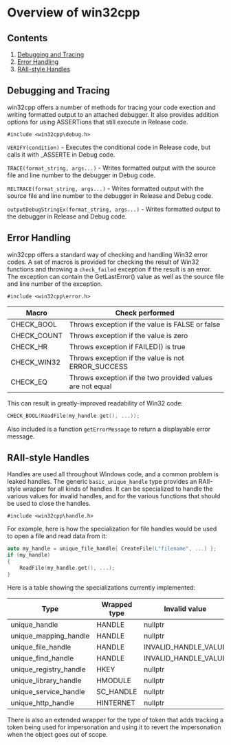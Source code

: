 # Overview of win32cpp

## Contents

1. [Debugging and Tracing](#debugging-and-tracing)
1. [Error Handling](#error-handling)
1. [RAII-style Handles](#raii-style-handles)

## Debugging and Tracing

win32cpp offers a number of methods for tracing your code exection and writing formatted output to an attached debugger. It also provides addition options for using ASSERTions that still execute in Release code.

`#include <win32cpp\debug.h>`

`VERIFY(condition)` - Executes the conditional code in Release code, but calls it with _ASSERTE in Debug code.

`TRACE(format_string, args...)` - Writes formatted output with the source file and line number to the debugger in Debug code.

`RELTRACE(format_string, args...)` - Writes formatted output with the source file and line number to the debugger in Release and Debug code.

`outputDebugStringEx(format_string, args...)` - Writes formatted output to the debugger in Release and Debug code.

## Error Handling

win32cpp offers a standard way of checking and handling Win32 error codes. A set of macros is provided for checking the result of Win32 functions and throwing a `check_failed` exception if the result is an error. The exception can contain the GetLastError() value as well as the source file and line number of the exception.

`#include <win32cpp\error.h>`

Macro | Check performed
----- | ---------------
CHECK_BOOL | Throws exception if the value is FALSE or false
CHECK_COUNT | Throws exception if the value is zero
CHECK_HR | Throws exception if FAILED() is true
CHECK_WIN32 | Throws exception if the value is not ERROR_SUCCESS
CHECK_EQ | Throws exception if the two provided values are not equal

This can result in greatly-improved readability of Win32 code:

```c++
CHECK_BOOL(ReadFile(my_handle.get(), ...));
```

Also included is a function `getErrorMessage` to return a displayable error message.

## RAII-style Handles

Handles are used all throughout Windows code, and a common problem is leaked handles. The generic `basic_unique_handle` type provides an RAII-style wrapper for all kinds of handles. It can be specialized to handle the various values for invalid handles, and for the various functions that should be used to close the handles.

`#include <win32cpp\handle.h>`

For example, here is how the specialization for file handles would be used to open a file and read data from it:

```c++
auto my_handle = unique_file_handle{ CreateFile(L"filename", ...) };
if (my_handle)
{
    ReadFile(my_handle.get(), ...);
}
```

Here is a table showing the specializations currently implemented:

Type | Wrapped type | Invalid value | Close function
---- | ------------ | ------------- | --------------
unique_handle | HANDLE | nullptr | CloseHandle()
unique_mapping_handle | HANDLE | nullptr | CloseHandle()
unique_file_handle | HANDLE | INVALID_HANDLE_VALUE | CloseHandle()
unique_find_handle | HANDLE | INVALID_HANDLE_VALUE | FindClose()
unique_registry_handle | HKEY | nullptr | RegCloseKey()
unique_library_handle | HMODULE | nullptr | FreeLibrary()
unique_service_handle | SC_HANDLE | nullptr | CloseServiceHandle()
unique_http_handle | HINTERNET | nullptr | CloseHandle()

There is also an extended wrapper for the type of token that adds tracking a token being used for impersonation and using it to revert the impersonation when the object goes out of scope.
